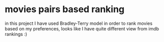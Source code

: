 # movies pairs based ranking

in this project I have used Bradley-Terry model in order to rank movies based on my preferences, looks like I have quite different view from imdb rankings :)